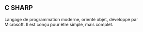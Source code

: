## C SHARP

Langage de programmation moderne, orienté objet, développé par Microsoft. Il est conçu pour être simple, mais complet.

